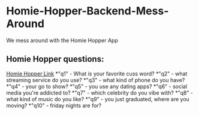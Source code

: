 # Homie-Hopper-Backend-Mess-Around
We mess around with the Homie Hopper App

## Homie Hopper questions:
[Homie Hopper Link](https://homiehopperdemo.netlify.app/)
*"q1" - What is your favorite cuss word?
*"q2" - what streaming service do you use?
*"q3" - what kind of phone do you have?
*"q4" - your go to show?
*"q5" - you use any dating apps?
*"q6" - social media you're addicted to?
*"q7" - which celebrity do you vibe with?
*"q8" - what kind of music do you like?
*"q9" - you just graduated, where are you moving?
*"q10" - friday nights are for?
